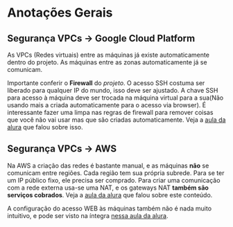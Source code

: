 # Anotações Gerais


## Segurança VPCs -> Google Cloud Platform

As VPCs (Redes virtuais) entre as máquinas já existe automaticamente dentro do projeto. As máquinas entre as zonas automaticamente já se comunicam.

Importante conferir o **Firewall** do _projeto_. O acesso SSH costuma ser liberado para qualquer IP do mundo, isso deve ser ajustado. A chave SSH para acesso à máquina deve ser trocada na máquina virtual para a sua(Não usando mais a criada automaticamente para o acesso via browser). É interessante fazer uma limpa nas regras de firewall para remover coisas que você não vai usar mas que são criadas automaticamente. Veja a [aula da alura](https://cursos.alura.com.br/course/cloud-onboarding-principais-provedores-parte2/task/95372) que falou sobre isso.

## Segurança VPCs -> AWS

Na AWS a criação das redes é bastante manual, e as máquinas **não** se comunicam entre regiões. Cada região tem sua própria subrede. Para se ter um IP público fixo, ele precisa ser comprado. Para criar uma comunicação com a rede externa usa-se uma NAT, e os gateways NAT **também são serviços cobrados**. Veja a [aula da alura](https://cursos.alura.com.br/course/cloud-onboarding-principais-provedores-parte2/task/95373) que falou sobre este conteúdo.

A configuração do acesso WEB às máquinas também não é nada muito intuitivo, e pode ser visto na íntegra [nessa aula da alura](https://cursos.alura.com.br/course/cloud-onboarding-principais-provedores-parte2/task/95409).
